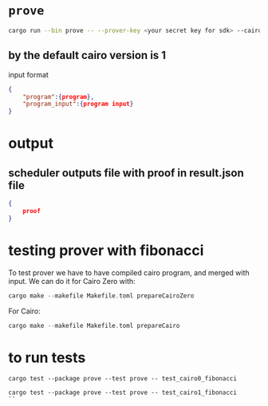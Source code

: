 # `prove`

```sh
cargo run --bin prove -- --prover-key <your secret key for sdk> --cairo-version <1/0> your_input.json
```
## by the default cairo version is 1

input format 
```json
{
    "program":{program},
    "program_input":{program input}
}
```

# output
## scheduler outputs file with proof in result.json file 
```json
{
    proof
}
```
# testing prover with fibonacci 
To test prover we have to have compiled cairo program, and merged with input. 
We can do it for Cairo Zero with: 
```rust
cargo make --makefile Makefile.toml prepareCairoZero
```
For Cairo:
```rust
cargo make --makefile Makefile.toml prepareCairo
```
# to run tests
```
cargo test --package prove --test prove -- test_cairo0_fibonacci
```
```
cargo test --package prove --test prove -- test_cairo1_fibonacci
``